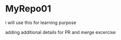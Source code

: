 # MyRepo01

i will use this for learning purpose

adding additional details for PR and merge excercise
